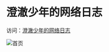 # 澄澈少年的网络日志

访问：[澄澈少年的网络日志](https://gotojava.cn/)

![首页](https://qiniu-image.gotojava.cn/blog/image-20240229141111032.png)
